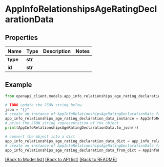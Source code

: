 # AppInfoRelationshipsAgeRatingDeclarationData


## Properties

Name | Type | Description | Notes
------------ | ------------- | ------------- | -------------
**type** | **str** |  | 
**id** | **str** |  | 

## Example

```python
from openapi_client.models.app_info_relationships_age_rating_declaration_data import AppInfoRelationshipsAgeRatingDeclarationData

# TODO update the JSON string below
json = "{}"
# create an instance of AppInfoRelationshipsAgeRatingDeclarationData from a JSON string
app_info_relationships_age_rating_declaration_data_instance = AppInfoRelationshipsAgeRatingDeclarationData.from_json(json)
# print the JSON string representation of the object
print(AppInfoRelationshipsAgeRatingDeclarationData.to_json())

# convert the object into a dict
app_info_relationships_age_rating_declaration_data_dict = app_info_relationships_age_rating_declaration_data_instance.to_dict()
# create an instance of AppInfoRelationshipsAgeRatingDeclarationData from a dict
app_info_relationships_age_rating_declaration_data_from_dict = AppInfoRelationshipsAgeRatingDeclarationData.from_dict(app_info_relationships_age_rating_declaration_data_dict)
```
[[Back to Model list]](../README.md#documentation-for-models) [[Back to API list]](../README.md#documentation-for-api-endpoints) [[Back to README]](../README.md)


